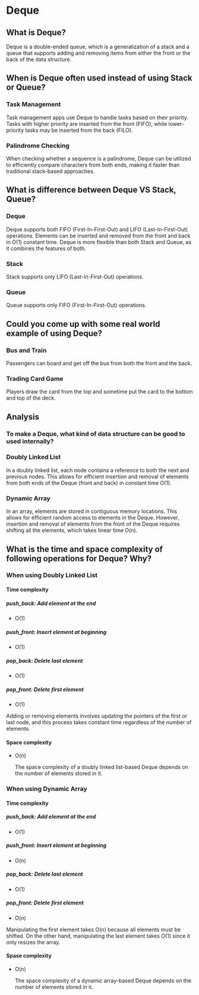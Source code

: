 # Deque

## What is Deque?

Deque is a double-ended queue, which is a generalization of a stack and a queue that supports adding and removing items from either the front or the back of the data structure.

## When is Deque often used instead of using Stack or Queue?

### Task Management

Task management apps use Deque to handle tasks based on their priority. Tasks with higher priority are inserted from the front (FIFO), while lower-priority tasks may be inserted from the back (FILO).

### Palindrome Checking

When checking whether a sequence is a palindrome, Deque can be utilized to efficiently compare characters from both ends, making it faster than traditional stack-based approaches.

## What is difference between Deque VS Stack, Queue?

### Deque

Deque supports both FIFO (First-In-First-Out) and LIFO (Last-In-First-Out) operations.
Elements can be inserted and removed from the front and back in O(1) constant time.
Deque is more flexible than both Stack and Queue, as it combines the features of both.

### Stack

Stack supports only LIFO (Last-In-First-Out) operations.

### Queue

Queue supports only FIFO (First-In-First-Out) operations.

## Could you come up with some real world example of using Deque?

### Bus and Train

Passengers can board and get off the bus from both the front and the back.

### Trading Card Game

Players draw the card from the top and sometime put the card to the bottom and top of the deck.

## Analysis

### To make a Deque, what kind of data structure can be good to used internally?

### Doubly Linked List

In a doubly linked list, each node contains a reference to both the next and previous nodes. This allows for efficient insertion and removal of elements from both ends of the Deque (front and back) in constant time O(1).

### Dynamic Array

In an array, elements are stored in contiguous memory locations. This allows for efficient random access to elements in the Deque. However, insertion and removal of elements from the front of the Deque requires shifting all the elements, which takes linear time O(n).

## What is the time and space complexity of following operations for Deque? Why?

### When using Doubly Linked List

#### Time complexity

##### push_back: Add element at the end

- O(1)

##### push_front: Insert element at beginning

- O(1)

##### pop_back: Delete last element

- O(1)

##### pop_front: Delete first element

- O(1)

Adding or removing elements involves updating the pointers of the first or last node, and this process takes constant time regardless of the number of elements.

#### Space complexity

- O(n)

    The space complexity of a doubly linked list-based Deque depends on the number of elements stored in it.

### When using Dynamic Array

#### Time complexity

##### push_back: Add element at the end

- O(1)

##### push_front: Insert element at beginning

- O(n)

##### pop_back: Delete last element

- O(1)

##### pop_front: Delete first element

- O(n)

Manipulating the first element takes O(n) because all elements must be shifted.
On the other hand, manipulating the last element takes O(1) since it only resizes the array.

#### Spase complexity

- O(n)

    The space complexity of a dynamic array-based Deque depends on the number of elements stored in it.
